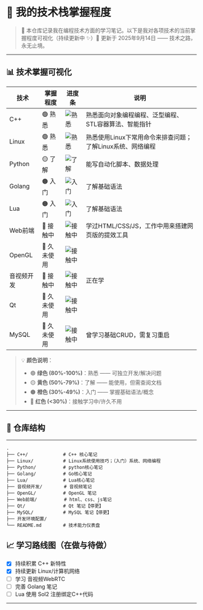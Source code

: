 # 🧠 我的技术栈掌握程度

> 📌 本仓库记录我在编程技术方面的学习笔记。以下是我对各项技术的当前掌握程度可视化（持续更新中 ✨）🎯 更新于 2025年9月14日 —— 技术之路，永无止境。

---

## 📊 技术掌握可视化

| 技术         | 掌握程度             | 进度条                         | 说明                     |
|--------------|----------------------|--------------------------------|--------------------------|
| C++          | 🟢 熟悉              | ![熟悉](https://img.shields.io/badge/熟练度-90%25-brightgreen) | 熟悉面向对象编程编程、泛型编程、STL容器算法、智能指针 |
| Linux        | 🟢 熟悉              | ![熟悉](https://img.shields.io/badge/熟练度-85%25-green)       | 熟悉使用Linux下常用命令来排查问题；了解Linux系统、网络编程 |
| Python       | 🟡 了解              | ![了解](https://img.shields.io/badge/熟练度-65%25-yellow)      | 能写自动化脚本、数据处理 |
| Golang       | 🟠 入门              | ![入门](https://img.shields.io/badge/熟练度-45%25-orange)      | 了解基础语法 |
| Lua          | 🟠 入门              | ![入门](https://img.shields.io/badge/熟练度-40%25-orange)      | 了解基础语法 |
| Web前端      | 🔴 接触中  | ![接触中](https://img.shields.io/badge/熟练度-20%25-red)       | 学过HTML/CSS/JS，工作中用来搭建网页版的提效工具 |
| OpenGL       | 🔴 久未使用 | ![接触中](https://img.shields.io/badge/熟练度-20%25-red)       |  |
| 音视频开发   | 🔴 接触中  | ![接触中](https://img.shields.io/badge/熟练度-20%25-red)       | 正在学 |
| Qt           | 🔴 久未使用 | ![接触中](https://img.shields.io/badge/熟练度-20%25-red)       | |
| MySQL        | 🔴 久未使用 | ![接触中](https://img.shields.io/badge/熟练度-20%25-red)       | 曾学习基础CRUD，需复习重启 |

> 💡 **颜色说明**：
> - 🟢 **绿色 (80%-100%)**：熟悉 —— 可独立开发/解决问题
> - 🟡 **黄色 (50%-79%)**：了解 —— 能使用，但需查阅文档
> - 🟠 **橙色 (30%-49%)**：入门 —— 掌握基础语法/概念
> - 🔴 **红色 (<30%)**：接触学习中/许久不用 

---

## 📁 仓库结构
---
```
.
├── C++/             # C++ 核心笔记
├── Linux/           # Linux系统使用技巧；（入门）系统、网络编程
├── Python/          # python核心笔记
├── Golang/          # Go核心笔记
├── Lua/             # Lua核心笔记
├── 音视频开发/        # 音视频笔记
├── OpenGL/          # OpenGL 笔记
├── Web前端/          # html、css、js笔记
├── Qt/              # Qt 笔记【停更】
├── MySQL/           # MySQL 笔记【停更】
├── 开发环境配置/
└── README.md        # 技术能力仪表盘
```
## 📈 学习路线图（在做与待做）

- [x] 持续积累 C++ 新特性
- [x] 持续更新 Linux/计算机网络
- [ ] 学习 音视频WebRTC
- [ ] 完善 Golang 笔记
- [ ] Lua 使用 Sol2 注册绑定C++代码 

---
